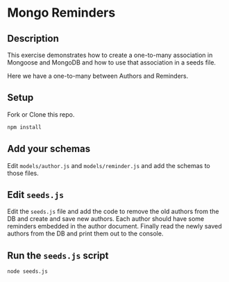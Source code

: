 # Mongo Reminders

## Description
This exercise demonstrates how to create a one-to-many association in Mongoose and MongoDB and how to use that association in a seeds file.

Here we have a one-to-many between Authors and Reminders.

## Setup
Fork or Clone this repo.

```bash
npm install
```

## Add your schemas

Edit `models/author.js` and `models/reminder.js` and add the schemas to those files.

## Edit `seeds.js`

Edit the `seeds.js` file and add the code to remove the old authors from the DB and create and save new authors. Each author should have some reminders embedded in the author document. Finally read the newly saved authors from the DB and print them out to the console.

## Run the `seeds.js` script

```bash
node seeds.js
```
